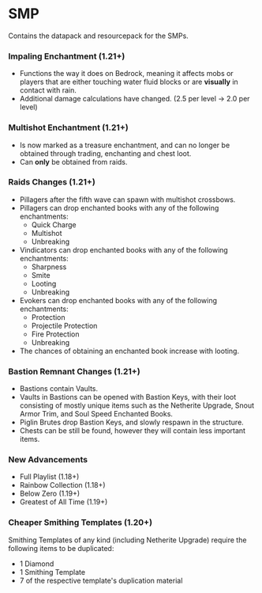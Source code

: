 # SMP
 Contains the datapack and resourcepack for the SMPs.

### Impaling Enchantment (1.21+)
* Functions the way it does on Bedrock, meaning it affects mobs or players that are either touching water fluid blocks or are **visually** in contact with rain.
* Additional damage calculations have changed. (2.5 per level -> 2.0 per level)

### Multishot Enchantment (1.21+)
* Is now marked as a treasure enchantment, and can no longer be obtained through trading, enchanting and chest loot.
* Can **only** be obtained from raids.

### Raids Changes (1.21+)
* Pillagers after the fifth wave can spawn with multishot crossbows.
* Pillagers can drop enchanted books with any of the following enchantments:
    * Quick Charge
    * Multishot
    * Unbreaking
* Vindicators can drop enchanted books with any of the following enchantments:
    * Sharpness
    * Smite
    * Looting
    * Unbreaking
* Evokers can drop enchanted books with any of the following enchantments:
    * Protection
    * Projectile Protection
    * Fire Protection
    * Unbreaking
* The chances of obtaining an enchanted book increase with looting.

### Bastion Remnant Changes (1.21+)
* Bastions contain Vaults.
* Vaults in Bastions can be opened with Bastion Keys, with their loot consisting of mostly unique items such as the Netherite Upgrade, Snout Armor Trim, and Soul Speed Enchanted Books.
* Piglin Brutes drop Bastion Keys, and slowly respawn in the structure.
* Chests can be still be found, however they will contain less important items.

### New Advancements
* Full Playlist (1.18+)
* Rainbow Collection (1.18+)
* Below Zero (1.19+)
* Greatest of All Time (1.19+)

### Cheaper Smithing Templates (1.20+)
Smithing Templates of any kind (including Netherite Upgrade) require the following items to be duplicated:
* 1 Diamond
* 1 Smithing Template
* 7 of the respective template's duplication material



